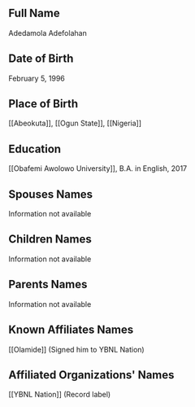 ## Full Name
Adedamola Adefolahan

## Date of Birth
February 5, 1996

## Place of Birth
[[Abeokuta]], [[Ogun State]], [[Nigeria]]

## Education
[[Obafemi Awolowo University]], B.A. in English, 2017

## Spouses Names
Information not available

## Children Names
Information not available

## Parents Names
Information not available

## Known Affiliates Names
[[Olamide]] (Signed him to YBNL Nation)

## Affiliated Organizations' Names
[[YBNL Nation]] (Record label)

